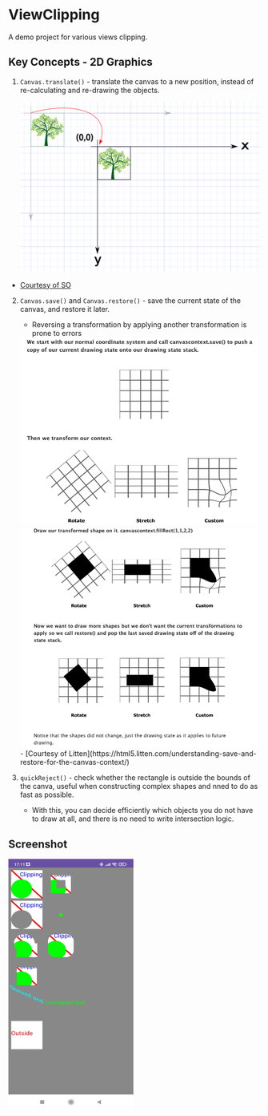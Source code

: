 # ViewClipping
A demo project for various views clipping. 

## Key Concepts - 2D Graphics
 1. `Canvas.translate()` - translate the canvas to a new position, instead of re-calculating and re-drawing the objects.
 
    <img src="screenshots/translate.png" />
   - [Courtesy of SO](https://stackoverflow.com/a/25497008/7478839)

2. `Canvas.save()` and `Canvas.restore()` - save the current state of the canvas, and restore it later.
   - Reversing a transformation by applying another transformation is prone to errors
   <img src="screenshots/first_transform.png"/>
   <img src="screenshots/restore.png"/>
   - [Courtesy of Litten](https://html5.litten.com/understanding-save-and-restore-for-the-canvas-context/)
   
3. `quickReject()` - check whether the rectangle is outside the bounds of the canva, useful when constructing complex shapes and nned to do as fast as possible.
   - With this, you can decide efficiently which objects you do not have to draw at all, and there is no need to write intersection logic.

## Screenshot
<img src="screenshots/clipping.jpg" width="250" height="500" />
